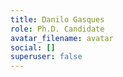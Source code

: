 ```yaml
---
title: Danilo Gasques
role: Ph.D. Candidate
avatar_filename: avatar
social: []
superuser: false
---
```

